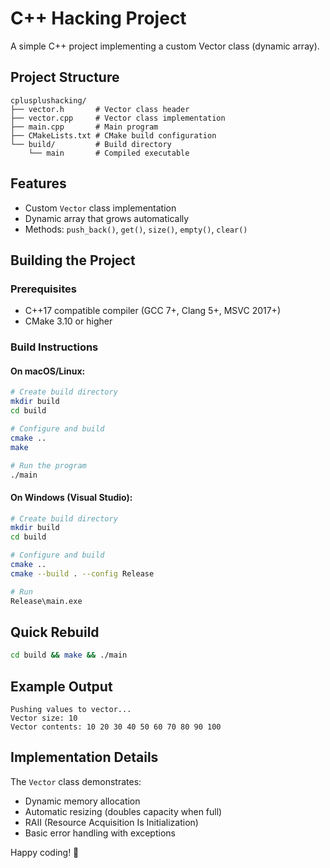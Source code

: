 # C++ Hacking Project

A simple C++ project implementing a custom Vector class (dynamic array).

## Project Structure

```
cplusplushacking/
├── vector.h       # Vector class header
├── vector.cpp     # Vector class implementation
├── main.cpp       # Main program
├── CMakeLists.txt # CMake build configuration
└── build/         # Build directory
    └── main       # Compiled executable
```

## Features

- Custom `Vector` class implementation
- Dynamic array that grows automatically
- Methods: `push_back()`, `get()`, `size()`, `empty()`, `clear()`

## Building the Project

### Prerequisites

- C++17 compatible compiler (GCC 7+, Clang 5+, MSVC 2017+)
- CMake 3.10 or higher

### Build Instructions

#### On macOS/Linux:

```bash
# Create build directory
mkdir build
cd build

# Configure and build
cmake ..
make

# Run the program
./main
```

#### On Windows (Visual Studio):

```bash
# Create build directory
mkdir build
cd build

# Configure and build
cmake ..
cmake --build . --config Release

# Run
Release\main.exe
```

## Quick Rebuild

```bash
cd build && make && ./main
```

## Example Output

```
Pushing values to vector...
Vector size: 10
Vector contents: 10 20 30 40 50 60 70 80 90 100
```

## Implementation Details

The `Vector` class demonstrates:
- Dynamic memory allocation
- Automatic resizing (doubles capacity when full)
- RAII (Resource Acquisition Is Initialization)
- Basic error handling with exceptions

Happy coding! 🚀
